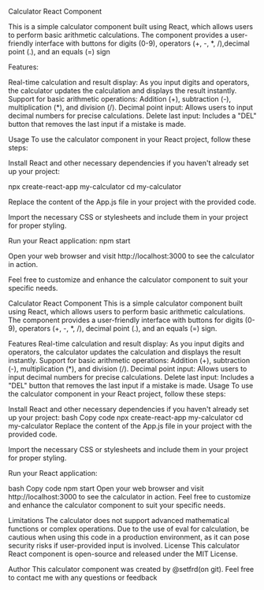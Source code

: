 Calculator React Component

This is a simple calculator component built using React, which allows users to perform basic arithmetic calculations. The component provides a user-friendly interface with buttons for digits (0-9), operators (+, -, \*, /),decimal point (.), and an equals (=) sign

Features:

Real-time calculation and result display: As you input digits and operators, the calculator updates the calculation and displays the result instantly.
Support for basic arithmetic operations: Addition (+), subtraction (-), multiplication (\*), and division (/).
Decimal point input: Allows users to input decimal numbers for precise calculations.
Delete last input: Includes a "DEL" button that removes the last input if a mistake is made.

Usage
To use the calculator component in your React project, follow these steps:

Install React and other necessary dependencies if you haven't already set up your project:

npx create-react-app my-calculator
cd my-calculator

Replace the content of the App.js file in your project with the provided code.

Import the necessary CSS or stylesheets and include them in your project for proper styling.

Run your React application:
npm start

Open your web browser and visit http://localhost:3000 to see the calculator in action.

Feel free to customize and enhance the calculator component to suit your specific needs.

Calculator React Component
This is a simple calculator component built using React, which allows users to perform basic arithmetic calculations. The component provides a user-friendly interface with buttons for digits (0-9), operators (+, -, \*, /), decimal point (.), and an equals (=) sign.

Features
Real-time calculation and result display: As you input digits and operators, the calculator updates the calculation and displays the result instantly.
Support for basic arithmetic operations: Addition (+), subtraction (-), multiplication (\*), and division (/).
Decimal point input: Allows users to input decimal numbers for precise calculations.
Delete last input: Includes a "DEL" button that removes the last input if a mistake is made.
Usage
To use the calculator component in your React project, follow these steps:

Install React and other necessary dependencies if you haven't already set up your project:
bash
Copy code
npx create-react-app my-calculator
cd my-calculator
Replace the content of the App.js file in your project with the provided code.

Import the necessary CSS or stylesheets and include them in your project for proper styling.

Run your React application:

bash
Copy code
npm start
Open your web browser and visit http://localhost:3000 to see the calculator in action.
Feel free to customize and enhance the calculator component to suit your specific needs.

Limitations
The calculator does not support advanced mathematical functions or complex operations.
Due to the use of eval for calculation, be cautious when using this code in a production environment, as it can pose security risks if user-provided input is involved.
License
This calculator React component is open-source and released under the MIT License.

Author
This calculator component was created by @setfrd(on git). Feel free to contact me with any questions or feedback
